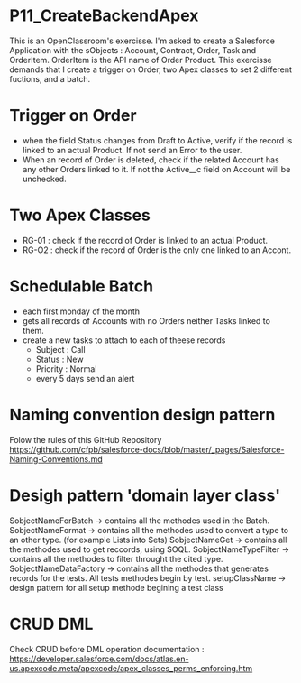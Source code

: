 # P11_CreateBackendApex
This is an OpenClassroom's exercisse. I'm asked to create a Salesforce Application with the sObjects : Account, Contract, Order, Task and OrderItem. OrderItem is the API name of Order Product.
This exercisse demands that I create a trigger on Order, two Apex classes to set 2 different fuctions, and a batch.
# Trigger on Order
- when the field Status changes from Draft to Active, verify if the record is linked to an actual Product. If not send an Error to the user.
- When an record of Order is deleted, check if the related Account has any other Orders linked to it. If not the Active__c field on Account will be unchecked.
# Two Apex Classes
- RG-01 : check if the record of Order is linked to an actual Product.
- RG-O2 : check if the record of Order is the only one linked to an Accont.
# Schedulable Batch 
- each first monday of the month
- gets all records of Accounts with no Orders neither Tasks linked to them.
- create a new tasks to attach to each of theese records
    - Subject : Call
    - Status : New
    - Priority : Normal
    - every 5 days send an alert
# Naming convention design pattern
Folow the rules of this GitHub Repository
https://github.com/cfpb/salesforce-docs/blob/master/_pages/Salesforce-Naming-Conventions.md
# Desigh pattern 'domain layer class'
SobjectNameForBatch -> contains all the methodes used in the Batch.
SobjectNameFormat -> contains all the methodes used to convert a type to an other type. (for example Lists into Sets)
SobjectNameGet -> contains all the methodes used to get reccords, using SOQL.
SobjectNameTypeFilter -> contains all the methodes to filter throught the cited type.
SobjectNameDataFactory -> contains all the methodes that generates records for the tests.
All tests methodes begin by test.
setupClassName -> design pattern for all setup methode begining a test class
# CRUD DML
Check CRUD before DML operation documentation :
https://developer.salesforce.com/docs/atlas.en-us.apexcode.meta/apexcode/apex_classes_perms_enforcing.htm

